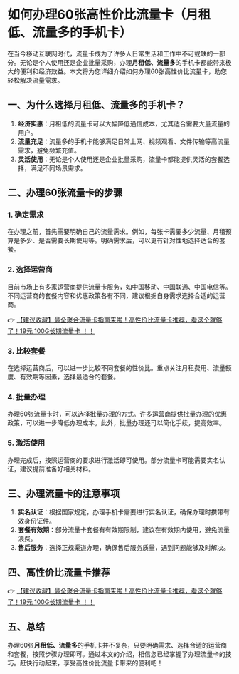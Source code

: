 # 如何办理60张高性价比流量卡（月租低、流量多的手机卡）

在当今移动互联网时代，流量卡成为了许多人日常生活和工作中不可或缺的一部分。无论是个人使用还是企业批量采购，办理**月租低、流量多**的手机卡都能带来极大的便利和经济效益。本文将为您详细介绍如何办理60张高性价比流量卡，助您轻松解决流量需求。

## 一、为什么选择月租低、流量多的手机卡？

1. **经济实惠**：月租低的流量卡可以大幅降低通信成本，尤其适合需要大量流量的用户。
2. **流量充足**：流量多的手机卡能够满足日常上网、视频观看、文件传输等高流量需求，避免频繁充值。
3. **灵活使用**：无论是个人使用还是企业批量采购，流量卡都能提供灵活的套餐选择，满足不同场景需求。

## 二、办理60张流量卡的步骤

### 1. 确定需求
在办理之前，首先需要明确自己的流量需求。例如，每张卡需要多少流量、月租预算是多少、是否需要长期使用等。明确需求后，可以更有针对性地选择适合的套餐。

### 2. 选择运营商
目前市场上有多家运营商提供流量卡服务，如中国移动、中国联通、中国电信等。不同运营商的套餐内容和优惠政策各有不同，建议根据自身需求选择合适的运营商。

👉 [【建议收藏】最全聚合流量卡指南来啦！高性价比流量卡推荐，看这个就够了！19元 100G长期流量卡 ！！](https://bit.ly/Liuliangka)

### 3. 比较套餐
在选择运营商后，可以进一步比较不同套餐的性价比。重点关注月租费用、流量额度、有效期等因素，选择最适合的套餐。

### 4. 批量办理
办理60张流量卡时，可以选择批量办理的方式。许多运营商提供批量办理的优惠政策，可以进一步降低办理成本。此外，批量办理还可以简化手续，提高效率。

### 5. 激活使用
办理完成后，按照运营商的要求进行激活即可使用。部分流量卡可能需要实名认证，建议提前准备好相关材料。

## 三、办理流量卡的注意事项

1. **实名认证**：根据国家规定，办理手机卡需要进行实名认证，确保办理时携带有效身份证件。
2. **套餐有效期**：部分流量卡套餐有有效期限制，建议在有效期内使用，避免流量浪费。
3. **售后服务**：选择正规渠道办理，确保售后服务质量，遇到问题能够及时解决。

## 四、高性价比流量卡推荐

👉 [【建议收藏】最全聚合流量卡指南来啦！高性价比流量卡推荐，看这个就够了！19元 100G长期流量卡 ！！](https://bit.ly/Liuliangka)

## 五、总结

办理60张**月租低、流量多**的手机卡并不复杂，只要明确需求、选择合适的运营商和套餐，按照步骤办理即可。通过本文的介绍，相信您已经掌握了办理流量卡的技巧。赶快行动起来，享受高性价比流量卡带来的便利吧！